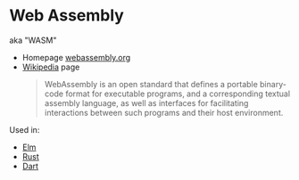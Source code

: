 # Web Assembly

aka "WASM"

* Homepage [webassembly.org](https://webassembly.org/ "https://webassembly.org/")
* [Wikipedia](https://en.wikipedia.org/wiki/WebAssembly) page
  > WebAssembly is an open standard that defines a portable binary-code format for executable programs, and a corresponding textual assembly language, as well as interfaces for facilitating interactions between such programs and their host environment.
  
  
 Used in:
  
  - [Elm](../Elm/)
  - [Rust](../Rust/)
  - [Dart](../Dart/)
  

